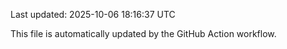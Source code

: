 Last updated: 2025-10-06 18:16:37 UTC

This file is automatically updated by the GitHub Action workflow.
